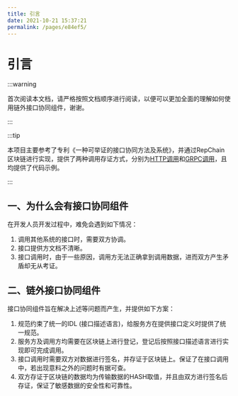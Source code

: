 ```yaml
---
title: 引言
date: 2021-10-21 15:37:21
permalink: /pages/e84ef5/
---
```


# 引言

:::warning

首次阅读本文档，请严格按照文档顺序进行阅读，以便可以更加全面的理解如何使用链外接口协同组件，谢谢。

:::

:::tip

本项目主要参考了专利《一种可举证的接口协同方法及系统》，并通过RepChain区块链进行实现，提供了两种调用存证方式，分别为[HTTP调用](https://gitee.com/BTAJL/api-coord/tree/http-lhc/)和[GRPC调用](https://gitee.com/BTAJL/api-coord/tree/master/)，且均提供了代码示例。

:::

## 一、为什么会有接口协同组件

在开发人员开发过程中，难免会遇到如下情况：

1. 调用其他系统的接口时，需要双方协调。
2. 接口提供方文档不清晰。
3. 接口调用时，由于一些原因，调用方无法正确拿到调用数据，进而双方产生矛盾却无从考证。

## 二、链外接口协同组件

接口协同组件旨在解决上述等问题而产生，并提供如下方案：

1. 规范约束了统一的IDL (接口描述语言)，给服务方在提供接口定义时提供了统一规范。
2. 服务方及调用方均需要在区块链上进行登记，登记后按照接口描述语言进行实现即可完成调用。
3. 接口调用时需要双方对数据进行签名，并存证于区块链上。保证了在接口调用中，若出现意料之外的问题时有据可查。
4. 双方存证于区块链的数据均为传输数据的HASH取值，并且由双方进行签名后存证，保证了敏感数据的安全性和可靠性。

